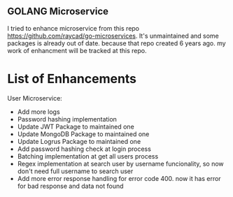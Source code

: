 
## GOLANG Microservice

I tried to enhance microservice from this repo https://github.com/raycad/go-microservices. It's unmaintained and some packages is already out of date. because that repo created 6 years ago. my work of enhancment will be tracked at this repo.

# List of Enhancements

User Microservice:

- Add more logs
- Password hashing implementation
- Update JWT Package to maintained one
- Update MongoDB Package to maintained one
- Update Logrus Package to maintained one
- Add password hashing check at login process
- Batching implementation at get all users process
- Regex implementation at search user by username funcionality, so now don't need full username to search user
- Add more error response handling for error code 400. now it has error for bad response and data not found



